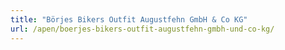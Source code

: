 ```yaml
---
title: "Börjes Bikers Outfit Augustfehn GmbH & Co KG"
url: /apen/boerjes-bikers-outfit-augustfehn-gmbh-und-co-kg/
---
```

